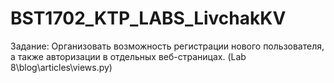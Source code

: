 # BST1702_KTP_LABS_LivchakKV
Задание:
  Организовать возможность регистрации нового пользователя, а также авторизации в отдельных веб-страницах. (Lab 8\blog\articles\views.py)
